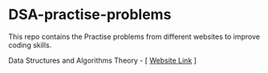 # DSA-practise-problems

This repo contains the Practise problems from different websites to improve coding skills.

Data Structures and Algorithms Theory -  [ [Website Link](https://sunilgudivada369.gitbook.io/coding-interview-prepartion/) ]